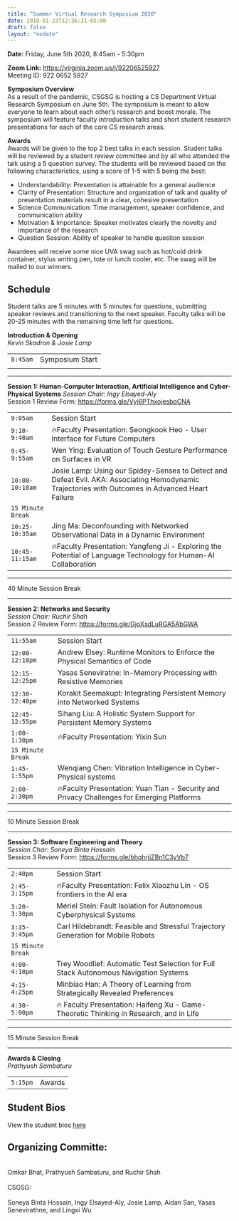 ```yaml
---
title: "Summer Virtual Research Symposium 2020"
date: 2018-01-23T12:36:21-05:00
draft: false
layout: "nodate"
---
```

**Date:** Friday, June 5th 2020, 8:45am - 5:30pm

**Zoom Link:** https://virginia.zoom.us/j/92206525927  
Meeting ID: 922 0652 5927

**Symposium Overview**  
As a result of the pandemic, CSGSG is hosting a CS Department Virtual Research Symposium on  June 5th. The symposium is meant to allow everyone to learn about each other’s research and boost morale. The symposium will feature faculty introduction talks and short student research presentations for each of the core CS research areas.


**Awards**  
Awards will be given to the top 2 best talks in each session. Student talks will be reviewed by a student review committee and by all who attended the talk using a 5 question survey. The students will be reviewed based on the following characteristics, using a score of 1-5 with 5 being the best:
- Understandability: Presentation is attainable for a general audience
- Clarity of Presentation: Structure and organization of talk and quality of presentation materials result in a clear, cohesive presentation
- Science Communication: Time management, speaker confidence, and communication ability
- Motivation & Importance: Speaker motivates clearly the novelty and importance of the research
- Question Session: Ability of speaker to handle question session  

Awardees will receive some nice UVA swag such as hot/cold drink container, stylus writing pen, tote or lunch cooler, etc. The swag will be mailed to our winners.


## Schedule

Student talks are 5 minutes with 5 minutes for questions, submitting speaker reviews and transitioning to the next speaker. Faculty talks will be 20-25 minutes with the remaining time left for questions.


**Introduction & Opening**  
*Kevin Skadron & Josie Lamp*  


|             |             |
| :---        |     ----:   |
| `8:45am`      | Symposium Start       |
|    |         |

***

**Session 1: Human-Computer Interaction, Artificial Intelligence and Cyber-Physical Systems**
*Session Chair: Ingy Elsayed-Aly*  
Session 1 Review Form: https://forms.gle/Vyj6PThxojesboCNA

|             |             |
| :---        |     :----   |
|`9:05am`          |   Session Start |
|`9:10-9:40am`     |    🔥Faculty Presentation: Seongkook Heo - User Interface for Future Computers |
|`9:45-9:55am`    |    Wen Ying: Evaluation of Touch Gesture Performance on Surfaces in VR |
| `10:00-10:10am`   |  Josie Lamp: Using our Spidey-Senses to Detect and Defeat Evil. AKA: Associating Hemodynamic Trajectories with Outcomes in Advanced Heart Failure |
|   `15 Minute Break`  |
| `10:25-10:35am`   |  Jing Ma: Deconfounding with Networked Observational Data in a Dynamic Environment |
| `10:45-11:15am`  |  🔥Faculty Presentation: Yangfeng Ji - Exploring the Potential of Language Technology for Human-AI Collaboration|


***
40 Minute Session Break
***

**Session 2: Networks and Security**  
*Session Chair: Ruchir Shah*  
Session 2 Review Form: https://forms.gle/GjoXsdLuRGA5AbGWA

|             |             |
| :---        |     :----   |
|`11:55am`       |  Session Start |
|`12:00-12:10pm`  |   Andrew Elsey: Runtime Monitors to Enforce the Physical Semantics of Code|
|`12:15-12:25pm`  |   Yasas Seneviratne: In-Memory Processing with Resistive Memories|
|`12:30-12:40pm`  |  Korakit Seemakupt: Integrating Persistent Memory into Networked Systems|
|`12:45-12:55pm`   |  Sihang Liu: A Holistic System Support for Persistent Memory Systems|
|`1:00-1:30pm`     |    🔥Faculty Presentation: Yixin Sun|
| `15 Minute Break` |
|`1:45-1:55pm`      |   Wenqiang Chen: Vibration Intelligence in Cyber-Physical systems|
|`2:00-2:30pm`      |   🔥Faculty Presentation: Yuan Tian - Security and Privacy Challenges for Emerging Platforms|

***
10 Minute Session Break
***

**Session 3: Software Engineering and Theory**  
*Session Char: Soneya Binta Hossain*  
Session 3 Review Form: https://forms.gle/bhqhrjiZBn1C3yVb7

|             |             |
| :---        |     :----   |
|`2:40pm`       | Session Start|
|`2:45-3:15pm`     |    🔥Faculty Presentation: Felix Xiaozhu Lin - OS frontiers in the AI era|
|`3:20-3:30pm`     |    Meriel Stein: Fault Isolation for Autonomous Cyberphysical Systems|
|`3:35-3:45pm`      |   Carl Hildebrandt: Feasible and Stressful Trajectory Generation for Mobile Robots|
|`15 Minute Break`|
|`4:00-4:10pm`      |   Trey Woodlief: Automatic Test Selection for Full Stack Autonomous Navigation Systems|
|`4:15-4:25pm`      |   Minbiao Han: A Theory of Learning from Strategically Revealed Preferences|
|`4:30-5:00pm`      |   🔥 Faculty Presentation: Haifeng Xu - Game-Theoretic Thinking in Research, and in Life|
***
15 Minute Session Break
***

**Awards & Closing**  
*Prathyush Sambaturu*

|             |             |
| :---        |     :----   |
|`5:15pm`     |    Awards |




## Student Bios
View the student bios [here](/bios)

## Organizing Committe:
<br>Omkar Bhat, Prathyush Sambaturu, and Ruchir Shah  
<br>CSGSG:  
<br>Soneya Binta Hossain, Ingy Elsayed-Aly, Josie Lamp, Aidan San, Yasas Senevirathne, and Lingxi Wu
